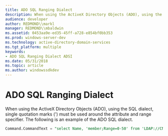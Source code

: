 ```yaml
---
title: ADO SQL Ranging Dialect
description: When using the ActiveX Directory Objects (ADO), using the SQL dialect, single quotation marks () must be used around the attribute and range specifier.
audience: developer
author: REDMOND\\markl
manager: REDMOND\\mbaldwin
ms.assetid: 0453aa9e-ed35-45ff-a728-e854bf0bb353
ms.prod: windows-server-dev
ms.technology: active-directory-domain-services
ms.tgt_platform: multiple
keywords:
- ADO SQL Ranging Dialect ADSI
ms.date: 05/31/2018
ms.topic: article
ms.author: windowssdkdev
---
```


# ADO SQL Ranging Dialect

When using the ActiveX Directory Objects (ADO), using the SQL dialect, single quotation marks (') must be used around the attribute and range specifier. The following is an example of the ADO SQL dialect.


```sql
Command.CommandText = "select Name, 'member;Range=0-50' from 'LDAP://CN=Group1,DC=Fabrikam,DC=Com' where objectCategory='group'"
```



 

 




